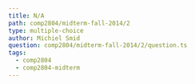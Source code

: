 ```yaml
---
title: N/A
path: comp2804/midterm-fall-2014/2
type: multiple-choice
author: Michiel Smid
question: comp2804/midterm-fall-2014/2/question.ts
tags:
  - comp2804
  - comp2804-midterm
---
```

